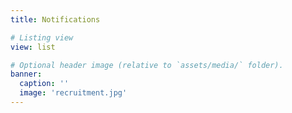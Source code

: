 ```yaml
---
title: Notifications

# Listing view
view: list

# Optional header image (relative to `assets/media/` folder).
banner:
  caption: ''
  image: 'recruitment.jpg'
---
```

